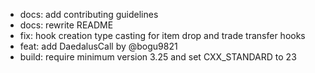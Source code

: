- docs: add contributing guidelines
- docs: rewrite README
- fix: hook creation type casting for item drop and trade transfer hooks
- feat: add DaedalusCall by @bogu9821
- build: require minimum version 3.25 and set CXX_STANDARD to 23
